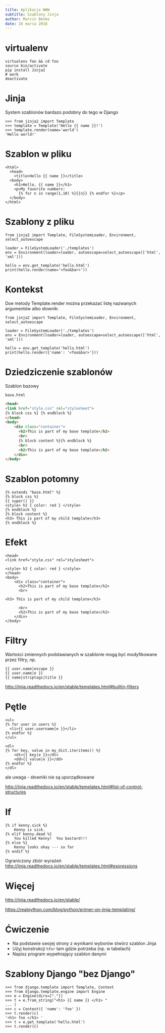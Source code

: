 ```yaml
---
title: Aplikacje WWW
subtitle: Szablony Jinja
author: Marcin Benke
date: 16 marca 2018
---
```


# virtualenv

```
virtualenv foo && cd foo
source bin/activate
pip install Jinja2
# work
deactivate
```

# Jinja

System szablonów bardazo podobny do tego w Django

```
>>> from jinja2 import Template
>>> template = Template('Hello {{ name }}!')
>>> template.render(name='world')
'Hello world!'
```

# Szablon w pliku

```
<html>
  <head>
    <title>Hello {{ name }}</title>
  <body>
    <h1>Hello, {{ name }}</h1>
    <p>My favorite numbers:
      {% for n in range(1,10) %}{{n}} {% endfor %}</p>
  </body>
</html>
```

# Szablony z pliku

```
from jinja2 import Template, FileSystemLoader, Environment, select_autoescape

loader = FileSystemLoader('./templates')
env = Environment(loader=loader, autoescape=select_autoescape(['html', 'xml']))

hello = env.get_template('hello.html')
print(hello.render(name='<foo&bar>'))
```

# Kontekst

Doe metody Template.render można przekazać listę nazwanych argumentów albo słownik:

```
from jinja2 import Template, FileSystemLoader, Environment, select_autoescape

loader = FileSystemLoader('./templates')
env = Environment(loader=loader, autoescape=select_autoescape(['html', 'xml']))

hello = env.get_template('hello.html')
print(hello.render({'name': '<foo&bar>'}))
```

# Dziedziczenie szablonów

Szablon bazowy

`base.html`

``` html
<head>
<link href="style.css" rel="stylesheet">
{% block css %} {% endblock %}
</head>
<body>
    <div class="container">
      <h2>This is part of my base template</h2>
      <br>
      {% block content %}{% endblock %}
      <br>
      <h2>This is part of my base template</h2>
    </div>
</body>
```

# Szablon potomny


```
{% extends "base.html" %}
{% block css %}
{{ super() }}
<style> h2 { color: red } </style>
{% endblock %}
{% block content %}
<h3> This is part of my child template</h3>
{% endblock %}
```

# Efekt

```
<head>
<link href="style.css" rel="stylesheet">
 
<style> h2 { color: red } </style>
</head>
<body>
    <div class="container">
      <h2>This is part of my base template</h2>
      <br>
      
<h3> This is part of my child template</h3>

      <br>
      <h2>This is part of my base template</h2>
    </div>
</body>
```

# Filtry

Wartości zmiennych podstawianych w szablonie mogą być modyfikowane przez filtry, np.

```
{{ user.name|escape }}
{{ user.name|e }}
{{ name|striptags|title }}
```

<http://jinja.readthedocs.io/en/stable/templates.html#builtin-filters>

# Pętle

```
<ul>
{% for user in users %}
  <li>{{ user.username|e }}</li>
{% endfor %}
</ul>
```

```
<dl>
{% for key, value in my_dict.iteritems() %}
    <dt>{{ key|e }}</dt>
    <dd>{{ value|e }}</dd>
{% endfor %}
</dl>
```
ale uwaga - słowniki nie są uporządkowane

<http://jinja.readthedocs.io/en/stable/templates.html#list-of-control-structures>

# If

```
{% if kenny.sick %}
    Kenny is sick.
{% elif kenny.dead %}
    You killed Kenny!  You bastard!!!
{% else %}
    Kenny looks okay --- so far
{% endif %}
```

Ograniczony zbiór wyrażeń <http://jinja.readthedocs.io/en/stable/templates.html#expressions>

# Więcej

<http://jinja.readthedocs.io/en/stable/>

<https://realpython.com/blog/python/primer-on-jinja-templating/>

# Ćwiczenie

* Na podstawie swojej strony z wynikami wyborów stwórz szablon Jinja
* Użyj konstrukcji `%for` tam gdzie potrzeba (np. w tabelach)
* Napisz program wypełniający szablon danymi

# Szablony Django "bez Django"

```
>>> from django.template import Template, Context
>>> from django.template.engine import Engine
>>> e = Engine(dirs=["."])
>>> t = e.from_string("<h1> {{ name }} </h1> "
... )
>>> c = Context({ 'name': 'foo' })
>>> t.render(c)
'<h1> foo </h1> '
>>> t = e.get_template('hello.html')
>>> t.render(c)
```
